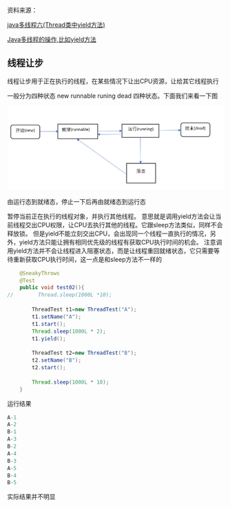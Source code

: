 资料来源：

[java多线程六(Thread类中yield方法)](https://www.cnblogs.com/lingfeng-zhu/p/10537335.html)

[Java多线程的操作,比如yield方法](https://blog.csdn.net/weixin_43249530/article/details/88064361)



## 线程让步

线程让步用于正在执行的线程，在某些情况下让出CPU资源，让给其它线程执行

一般分为四种状态 new runnable runing dead 四种状态。下面我们来看一下图

![dsefrgghty6uj7i8k9lo](img\dsefrgghty6uj7i8k9lo.png)

由运行态到就绪态，停止一下后再由就绪态到运行态

暂停当前正在执行的线程对象，并执行其他线程。
意思就是调用yield方法会让当前线程交出CPU权限，让CPU去执行其他的线程。它跟sleep方法类似，同样不会释放锁。
但是yield不能立刻交出CPU，会出现同一个线程一直执行的情况，另外，yield方法只能让拥有相同优先级的线程有获取CPU执行时间的机会。
注意调用yield方法并不会让线程进入阻塞状态，而是让线程重回就绪状态，它只需要等待重新获取CPU执行时间，这一点是和sleep方法不一样的

```java
    @SneakyThrows
    @Test
    public void test02(){
//        Thread.sleep(1000L *10);

        ThreadTest t1=new ThreadTest("A");
        t1.setName("A");
        t1.start();
        Thread.sleep(1000L * 2);
        t1.yield();

        ThreadTest t2=new ThreadTest("B");
        t2.setName("B");
        t2.start();

        Thread.sleep(1000L * 10);
    }

```

运行结果

~~~~java
A-1
A-2
B-1
A-3
B-2
A-4
B-3
A-5
B-4
B-5
~~~~

实际结果并不明显